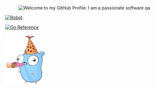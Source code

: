 <p align='center' style='margin: 16px 4px 8px;'>
    <img src="https://readme-typing-svg.herokuapp.com?font=Fira+Code&pause=1000&color=54A6FF&center=true&vCenter=true&multiline=true&width=710&height=70&lines=Welcome+to+my+GitHub+Profile;I+am+a+passionate+full-stack+software+engineer+from+India" alt="Welcome to my GitHub Profile. I am a passionate  software qa" />
</p>





 [![Robot](https://img.shields.io/badge/Robot-00ADD8?style=flat&logo=robot&logoColor=white)](https://sites.google.com/view/tavakoli/home)

 [![Go Reference](https://pkg.go.dev/badge/golang.org/x/debug.svg)](https://pkg.go.dev/golang.org/x/debug) 

 
 <img src="https://github.com/mjavadtavakoli/library_manager/blob/main/gopher.svg" width="130"/>

